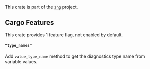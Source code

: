 <!--do doc --readme header-->
This crate is part of the [`zng`](https://github.com/zng-ui/zng?tab=readme-ov-file#crates) project.


<!--do doc --readme features-->
## Cargo Features

 This crate provides 1 feature flag, not enabled by default.
#### `"type_names"`
Add `value_type_name` method to get the diagnostics type name from variable values.

<!--do doc --readme #SECTION-END-->


